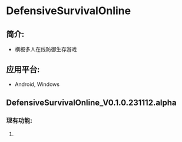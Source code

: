 # DefensiveSurvivalOnline
## 简介: 
- 横板多人在线防御生存游戏
## 应用平台: 
- Android, Windows

## DefensiveSurvivalOnline_V0.1.0.231112.alpha

### 现有功能: 
1. 